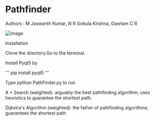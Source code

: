 # Pathfinder

Authors : M Jaswanth Kumar, N R Gokula Krishna, Gawtam C R

![image](https://user-images.githubusercontent.com/56129853/135569885-bde86256-536a-4fd8-a2a2-6c5d6998c7c6.png)


Installation

Clone the directory.Go to the terminal.

Install Pyqt5 by 

'''
pip install pyqt5
'''

Type python PathFinder.py to run

A * Search (weighted): arguably the best pathfinding algorithm; uses heuristics to guarantee the shortest path.

Dijkstra's Algorithm (weighted): the father of pathfinding algorithms; guarantees the shortest path


